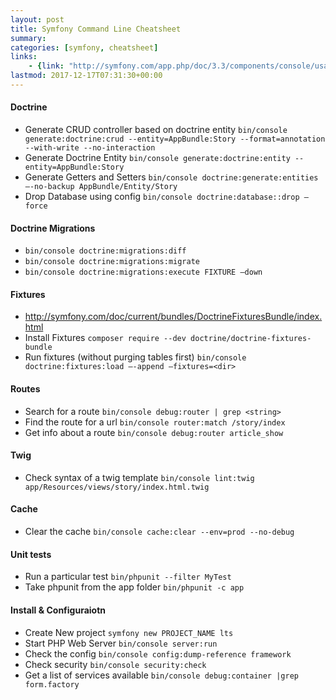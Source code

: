 ```yaml
---
layout: post
title: Symfony Command Line Cheatsheet
summary: 
categories: [symfony, cheatsheet]
links:
    - {link: "http://symfony.com/app.php/doc/3.3/components/console/usage.html", label: "Console commands, shortcuts and built-in commands"}
lastmod: 2017-12-17T07:31:30+00:00 
---
```


#### Doctrine 
- Generate CRUD controller based on doctrine entity `bin/console generate:doctrine:crud --entity=AppBundle:Story --format=annotation --with-write --no-interaction`
- Generate Doctrine Entity `bin/console generate:doctrine:entity --entity=AppBundle:Story`  
- Generate Getters and Setters `bin/console doctrine:generate:entities —-no-backup AppBundle/Entity/Story`
- Drop Database using config `bin/console doctrine:database::drop —force`

#### Doctrine Migrations 
- `bin/console doctrine:migrations:diff`
- `bin/console doctrine:migrations:migrate`
- `bin/console doctrine:migrations:execute FIXTURE —down`

#### Fixtures 

- http://symfony.com/doc/current/bundles/DoctrineFixturesBundle/index.html
- Install Fixtures `composer require --dev doctrine/doctrine-fixtures-bundle`
- Run fixtures (without purging tables first)  `bin/console doctrine:fixtures:load —-append —fixtures=<dir>`

#### Routes
- Search for a route `bin/console debug:router | grep <string>`
- Find the route for a url `bin/console router:match /story/index`
- Get info about a route `bin/console debug:router article_show`

#### Twig
- Check syntax of a twig template `bin/console lint:twig app/Resources/views/story/index.html.twig`

#### Cache
- Clear the cache `bin/console cache:clear --env=prod --no-debug`

#### Unit tests
- Run a particular test `bin/phpunit --filter MyTest`
- Take phpunit from the app folder `bin/phpunit -c app`

#### Install & Configuraiotn
- Create New project `symfony new PROJECT_NAME lts`
- Start PHP Web Server `bin/console server:run`
- Check the config `bin/console config:dump-reference framework`
- Check security `bin/console security:check`
- Get a list of services available `bin/console debug:container |grep form.factory`